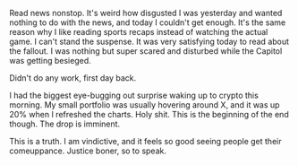 Read news nonstop. It's weird how disgusted I was yesterday and wanted nothing to do with the news, and today I couldn't get enough. It's the same reason why I like reading sports recaps instead of watching the actual game. I can't stand the suspense. It was very satisfying today to read about the fallout. I was nothing but super scared and disturbed while the Capitol was getting besieged.

Didn't do any work, first day back.

I had the biggest eye-bugging out surprise waking up to crypto this morning. My small portfolio was usually hovering around X, and it was up 20% when I refreshed the charts. Holy shit. This is the beginning of the end though. The drop is imminent.

This is a truth. I am vindictive, and it feels so good seeing people get their comeuppance. Justice boner, so to speak.
